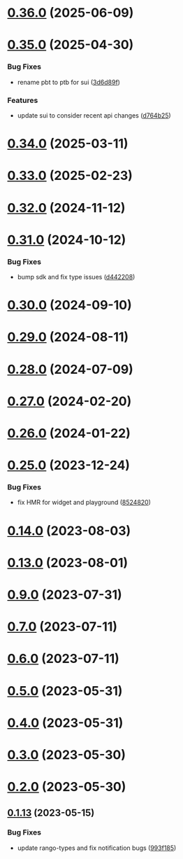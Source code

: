 # [0.36.0](https://github.com/rango-exchange/rango-client/compare/signer-starknet@0.35.0...signer-starknet@0.36.0) (2025-06-09)



# [0.35.0](https://github.com/rango-exchange/rango-client/compare/signer-starknet@0.34.0...signer-starknet@0.35.0) (2025-04-30)


### Bug Fixes

* rename pbt to ptb for sui ([3d6d89f](https://github.com/rango-exchange/rango-client/commit/3d6d89f2265766607a15d61e0df92643fb33072b))


### Features

* update sui to consider recent api changes ([d764b25](https://github.com/rango-exchange/rango-client/commit/d764b2501df9bb295f63cdbc0b05acd4a3abb4b9))



# [0.34.0](https://github.com/rango-exchange/rango-client/compare/signer-starknet@0.33.0...signer-starknet@0.34.0) (2025-03-11)



# [0.33.0](https://github.com/rango-exchange/rango-client/compare/signer-starknet@0.32.0...signer-starknet@0.33.0) (2025-02-23)



# [0.32.0](https://github.com/rango-exchange/rango-client/compare/signer-starknet@0.31.0...signer-starknet@0.32.0) (2024-11-12)



# [0.31.0](https://github.com/rango-exchange/rango-client/compare/signer-starknet@0.30.0...signer-starknet@0.31.0) (2024-10-12)


### Bug Fixes

* bump sdk and fix type issues ([d442208](https://github.com/rango-exchange/rango-client/commit/d4422083bf5dd27d5f509ce1db7f9560d05428c8))



# [0.30.0](https://github.com/rango-exchange/rango-client/compare/signer-starknet@0.29.0...signer-starknet@0.30.0) (2024-09-10)



# [0.29.0](https://github.com/rango-exchange/rango-client/compare/signer-starknet@0.28.0...signer-starknet@0.29.0) (2024-08-11)



# [0.28.0](https://github.com/rango-exchange/rango-client/compare/signer-starknet@0.27.0...signer-starknet@0.28.0) (2024-07-09)



# [0.27.0](https://github.com/rango-exchange/rango-client/compare/signer-starknet@0.26.0...signer-starknet@0.27.0) (2024-02-20)



# [0.26.0](https://github.com/rango-exchange/rango-client/compare/signer-starknet@0.25.0...signer-starknet@0.26.0) (2024-01-22)



# [0.25.0](https://github.com/rango-exchange/rango-client/compare/signer-starknet@0.23.0...signer-starknet@0.25.0) (2023-12-24)


### Bug Fixes

* fix HMR for widget and playground ([8524820](https://github.com/rango-exchange/rango-client/commit/8524820f10cf0b8921f3db0c4f620ff98daa4103))



# [0.14.0](https://github.com/rango-exchange/rango-client/compare/signer-starknet@0.13.0...signer-starknet@0.14.0) (2023-08-03)



# [0.13.0](https://github.com/rango-exchange/rango-client/compare/signer-starknet@0.12.0...signer-starknet@0.13.0) (2023-08-01)



# [0.9.0](https://github.com/rango-exchange/rango-client/compare/signer-starknet@0.8.0...signer-starknet@0.9.0) (2023-07-31)



# [0.7.0](https://github.com/rango-exchange/rango-client/compare/signer-starknet@0.6.0...signer-starknet@0.7.0) (2023-07-11)



# [0.6.0](https://github.com/rango-exchange/rango-client/compare/signer-starknet@0.5.0...signer-starknet@0.6.0) (2023-07-11)



# [0.5.0](https://github.com/rango-exchange/rango-client/compare/signer-starknet@0.4.0...signer-starknet@0.5.0) (2023-05-31)



# [0.4.0](https://github.com/rango-exchange/rango-client/compare/signer-starknet@0.3.0...signer-starknet@0.4.0) (2023-05-31)



# [0.3.0](https://github.com/rango-exchange/rango-client/compare/signer-starknet@0.2.0...signer-starknet@0.3.0) (2023-05-30)



# [0.2.0](https://github.com/rango-exchange/rango-client/compare/signer-starknet@0.1.14...signer-starknet@0.2.0) (2023-05-30)



## [0.1.13](https://github.com/rango-exchange/rango-client/compare/signer-starknet@0.1.12...signer-starknet@0.1.13) (2023-05-15)


### Bug Fixes

* update rango-types and fix notification bugs ([993f185](https://github.com/rango-exchange/rango-client/commit/993f185e0b8c5e5e15a2c65ba2d85d1f9c8daa90))



